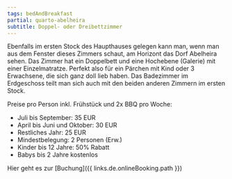 ```yaml
---
tags: bedAndBreakfast
partial: quarto-abelheira
subtitle: Doppel- oder Dreibettzimmer
---
```


Ebenfalls im ersten Stock des Haupthauses gelegen kann man, wenn man aus dem Fenster dieses Zimmers schaut, am Horizont das Dorf Abelheira sehen. Das Zimmer hat ein Doppelbett und eine Hochebene (Galerie) mit einer Einzelmatratze. Perfekt also für ein Pärchen mit Kind oder 3 Erwachsene, die sich ganz doll lieb haben. Das Badezimmer im Erdgeschoss teilt man sich auch mit den beiden anderen Zimmern im ersten Stock.

Preise pro Person inkl. Frühstück und 2x BBQ pro Woche:

- Juli bis September: 35 EUR
- April bis Juni und Oktober: 30 EUR
- Restliches Jahr: 25 EUR
- Mindestbelegung: 2 Personen (Erw.)
- Kinder bis 12 Jahre: 50% Rabatt
- Babys bis 2 Jahre kostenlos

Hier geht es zur [Buchung]({{ links.de.onlineBooking.path }})
